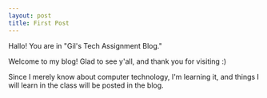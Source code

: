 ```yaml
---
layout: post
title: First Post
---
```


Hallo! You are in "Gil's Tech Assignment Blog."

Welcome to my blog!
Glad to see y'all, and thank you for visiting :)

Since I merely know about computer technology, I'm learning it, and things I will learn in the class will be posted in the blog.
